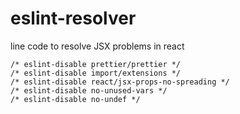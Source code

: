 # eslint-resolver
line code to resolve JSX problems in react
```
/* eslint-disable prettier/prettier */
/* eslint-disable import/extensions */
/* eslint-disable react/jsx-props-no-spreading */
/* eslint-disable no-unused-vars */
/* eslint-disable no-undef */
```
